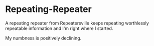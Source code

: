 # Repeating-Repeater
A repeating repeater from Repeatersville keeps repeating worthlessly repeatable information and I'm right where I started.

My numbness is positively declining.
